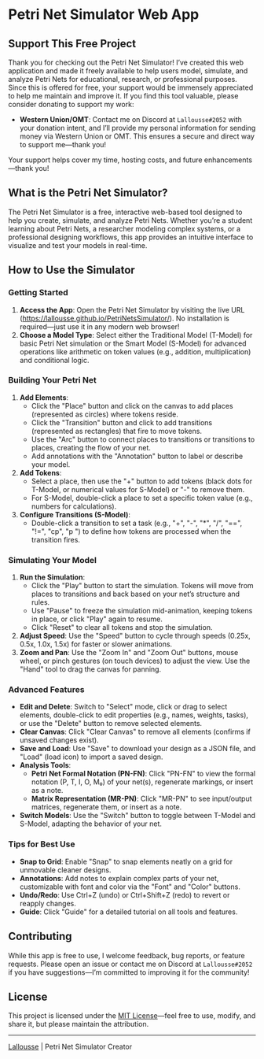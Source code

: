 # Petri Net Simulator Web App

## Support This Free Project
Thank you for checking out the Petri Net Simulator! I’ve created this web application and made it freely available to help users model, simulate, and analyze Petri Nets for educational, research, or professional purposes. Since this is offered for free, your support would be immensely appreciated to help me maintain and improve it. If you find this tool valuable, please consider donating to support my work:

- **Western Union/OMT**: Contact me on Discord at `Lallousse#2052` with your donation intent, and I’ll provide my personal information for sending money via Western Union or OMT. This ensures a secure and direct way to support me—thank you!

Your support helps cover my time, hosting costs, and future enhancements—thank you!

## What is the Petri Net Simulator?
The Petri Net Simulator is a free, interactive web-based tool designed to help you create, simulate, and analyze Petri Nets. Whether you’re a student learning about Petri Nets, a researcher modeling complex systems, or a professional designing workflows, this app provides an intuitive interface to visualize and test your models in real-time.

## How to Use the Simulator
### Getting Started
1. **Access the App**: Open the Petri Net Simulator by visiting the live URL (https://lallousse.github.io/PetriNetsSimulator/). No installation is required—just use it in any modern web browser!
2. **Choose a Model Type**: Select either the Traditional Model (T-Model) for basic Petri Net simulation or the Smart Model (S-Model) for advanced operations like arithmetic on token values (e.g., addition, multiplication) and conditional logic.

### Building Your Petri Net
1. **Add Elements**:
   - Click the "Place" button and click on the canvas to add places (represented as circles) where tokens reside.
   - Click the "Transition" button and click to add transitions (represented as rectangles) that fire to move tokens.
   - Use the "Arc" button to connect places to transitions or transitions to places, creating the flow of your net.
   - Add annotations with the "Annotation" button to label or describe your model.
2. **Add Tokens**:
   - Select a place, then use the "+" button to add tokens (black dots for T-Model, or numerical values for S-Model) or "-" to remove them.
   - For S-Model, double-click a place to set a specific token value (e.g., numbers for calculations).
3. **Configure Transitions (S-Model)**:
   - Double-click a transition to set a task (e.g., "+", "-", "*", "/", "==", "!=", "cp", "p <seconds>") to define how tokens are processed when the transition fires.

### Simulating Your Model
1. **Run the Simulation**:
   - Click the "Play" button to start the simulation. Tokens will move from places to transitions and back based on your net’s structure and rules.
   - Use "Pause"  to freeze the simulation mid-animation, keeping tokens in place, or click "Play" again to resume.
   - Click "Reset" to clear all tokens and stop the simulation.
2. **Adjust Speed**: Use the "Speed" button to cycle through speeds (0.25x, 0.5x, 1.0x, 1.5x) for faster or slower animations.
3. **Zoom and Pan**: Use the "Zoom In" and "Zoom Out" buttons, mouse wheel, or pinch gestures (on touch devices) to adjust the view. Use the "Hand" tool to drag the canvas for panning.

### Advanced Features
- **Edit and Delete**: Switch to "Select" mode, click or drag to select elements, double-click to edit properties (e.g., names, weights, tasks), or use the "Delete" button to remove selected elements.
- **Clear Canvas**: Click "Clear Canvas" to remove all elements (confirms if unsaved changes exist).
- **Save and Load**: Use "Save" to download your design as a JSON file, and "Load" (load icon) to import a saved design.
- **Analysis Tools**:
  - **Petri Net Formal Notation (PN-FN)**: Click "PN-FN" to view the formal notation (P, T, I, O, M₀) of your net(s), regenerate markings, or insert as a note.
  - **Matrix Representation (MR-PN)**: Click "MR-PN" to see input/output matrices, regenerate them, or insert as a note.
- **Switch Models**: Use the "Switch" button to toggle between T-Model and S-Model, adapting the behavior of your net.

### Tips for Best Use
- **Snap to Grid**: Enable "Snap"  to snap elements neatly on a grid for unmovable cleaner designs.
- **Annotations**: Add notes to explain complex parts of your net, customizable with font and color via the "Font" and "Color" buttons.
- **Undo/Redo**: Use Ctrl+Z (undo) or Ctrl+Shift+Z (redo) to revert or reapply changes.
- **Guide**: Click "Guide" for a detailed tutorial on all tools and features.

## Contributing
While this app is free to use, I welcome feedback, bug reports, or feature requests. Please open an issue or contact me on Discord at `Lallousse#2052` if you have suggestions—I’m committed to improving it for the community!

## License
This project is licensed under the [MIT License](LICENSE)—feel free to use, modify, and share it, but please maintain the attribution.

---

[Lallousse](https://discord.com/users/Lallousse#2052) | Petri Net Simulator Creator

